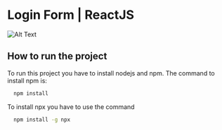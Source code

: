 # Login Form | ReactJS

![Alt Text](https://media.giphy.com/media/cXRxxaPGDvYMjZFcZm/giphy.gif)

## How to run the project

To run this project you have to install nodejs and npm. The command to install npm is:

```bash
  npm install
```
To install npx you have to use the command

```bash
  npm install -g npx
```
